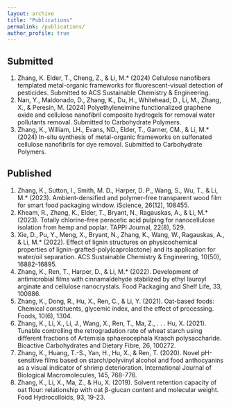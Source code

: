 ```yaml
---
layout: archive
title: "Publications"
permalink: /publications/
author_profile: true
---
```


## Submitted
1.	Zhang, K. Elder, T., Cheng, Z., & Li, M.* (2024) Cellulose nanofibers templated metal-organic frameworks for fluorescent-visual detection of pesticides. Submitted to ACS Sustainable Chemistry & Engineering.
2.	Nan, Y., Maldonado, D., Zhang, K., Du, H., Whitehead, D., Li, M., Zhang, X., & Peresin, M. (2024) Polyethyleneimine functionalized graphene oxide and cellulose nanofibril composite hydrogels for removal water pollutants removal. Submitted to Carbohydrate Polymers.
3.	Zhang, K., William, LH., Evans, ND., Elder, T., Garner, CM., & Li, M.* (2024) In-situ synthesis of metal-organic frameworks on sulfonated cellulose nanofibrils for dye removal. Submitted to Carbohydrate Polymers.


## Published
1.	Zhang, K., Sutton, I., Smith, M. D., Harper, D. P., Wang, S., Wu, T., & Li, M.* (2023). Ambient-densified and polymer-free transparent wood film for smart food packaging window. iScience, 26(12), 108455.
2.	Kheam, R., Zhang, K., Elder, T., Bryant, N., Ragauskas, A., & Li, M.* (2023). Totally chlorine-free peracetic acid pulping for nanocellulose isolation from hemp and poplar. TAPPI Journal, 22(8), 529.
3.	Xie, D., Pu, Y., Meng, X., Bryant, N., Zhang, K., Wang, W., Ragauskas, A., & Li, M.* (2022). Effect of lignin structures on physicochemical properties of lignin-grafted-poly(caprolactone) and its application for water/oil separation. ACS Sustainable Chemistry & Engineering, 10(50), 16882-16895.
4.	Zhang, K., Ren, T., Harper, D., & Li, M.* (2022). Development of antimicrobial films with cinnamaldehyde stabilized by ethyl lauroyl arginate and cellulose nanocrystals. Food Packaging and Shelf Life, 33, 100886.
5.	Zhang, K., Dong, R., Hu, X., Ren, C., & Li, Y. (2021). Oat-based foods: Chemical constituents, glycemic index, and the effect of processing. Foods, 10(6), 1304.
6.	Zhang, K., Li, X., Li, J., Wang, X., Ren, T., Ma, Z., . . . Hu, X. (2021). Tunable controlling the retrogradation rate of wheat starch using different fractions of Artemisia sphaerocephala Krasch polysaccharide. Bioactive Carbohydrates and Dietary Fibre, 26, 100272.
7.	Zhang, K., Huang, T.-S., Yan, H., Hu, X., & Ren, T. (2020). Novel pH-sensitive films based on starch/polyvinyl alcohol and food anthocyanins as a visual indicator of shrimp deterioration. International Journal of Biological Macromolecules, 145, 768-776.
8.	Zhang, K., Li, X., Ma, Z., & Hu, X. (2019). Solvent retention capacity of oat flour: relationship with oat β-glucan content and molecular weight. Food Hydrocolloids, 93, 19-23.


